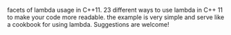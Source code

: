 facets of lambda usage in C++11.
23 different ways to use lambda in C++ 11 to make your code more readable.
the example is very simple and serve like a cookbook for using lambda. 
Suggestions are welcome!
